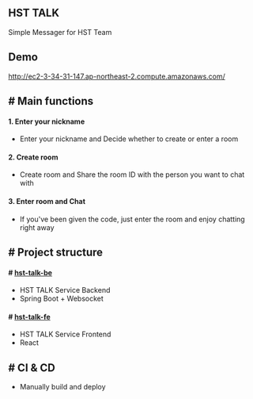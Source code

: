 ## HST TALK
Simple Messager for HST Team

## Demo
http://ec2-3-34-31-147.ap-northeast-2.compute.amazonaws.com/

## \# Main functions
#### 1. Enter your nickname
- Enter your nickname and Decide whether to create or enter a room

#### 2. Create room
- Create room and Share the room ID with the person you want to chat with

#### 3. Enter room and Chat
- If you've been given the code, just enter the room and enjoy chatting right away

## \# Project structure
#### \# [hst-talk-be](https://github.com/Team-HST/hst-talk/tree/master/hst-talk-be)
- HST TALK Service Backend
- Spring Boot + Websocket

#### \# [hst-talk-fe](https://github.com/Team-HST/hst-talk/tree/master/hst-talk-fe)
- HST TALK Service Frontend
- React

## \# CI & CD
- Manually build and deploy

